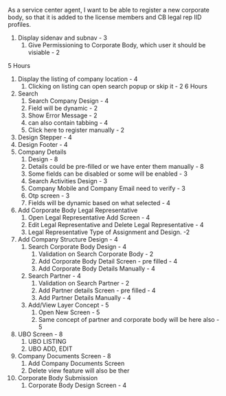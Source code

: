 As a service center agent, I want to be able to register a new corporate body, so that it is added to the license members and CB legal rep IID profiles.

1. Display sidenav and subnav - 3 
	1. Give Permissioning to Corporate Body, which user it should be visiable - 2

5 Hours

1. Display the listing of company location - 4
	1. Clicking on listing can open search popup or skip it - 2
6 Hours
1. Search
	1. Search Company Design - 4
	2. Field will be dynamic - 2
	3. Show Error Message - 2
	5. can also contain tabbing - 4
	6. Click here to register manually - 2
2. Design Stepper - 4
3. Design Footer - 4
4.  Company Details
	1. Design - 8
	2. Details could be pre-filled or we have enter them manually - 8
	3. Some fields can be disabled or some will be enabled - 3
	4. Search Activities Design - 3
	5. Company Mobile and Company Email need to verify - 3
	6. Otp screen - 3
	7. Fields will be dynamic based on what selected - 4
5. Add Corporate Body Legal Representative
	1. Open Legal Representative Add Screen - 4
	2. Edit Legal Representative and Delete Legal Representative - 4
	3. Legal Representative Type of Assignment and Design. -2
6. Add Company Structure Design - 4
	1. Search Corporate Body Design - 4
		1. Validation on Search Corporate Body - 2
		2. Add Corporate Body Detail Screen - pre filled - 4
		3. Add Corporate Body Details Manually - 4
	2. Search Partner - 4
		1. Validation on Search Partner - 2
		2. Add Partner details Screen - pre filled - 4 
		3. Add Partner Details Manually - 4
	3. Add/View Layer Concept - 5
		1. Open New Screen - 5
		2. Same concept of partner and corporate body will be here also - 5
7. UBO Screen - 8
	1. UBO LISTING
	2. UBO ADD, EDIT
8. Company Documents Screen - 8
	1. Add Company Documents Screen
	2. Delete view feature will also be ther
9. Corporate Body Submission 
	1. Corporate Body Design Screen  - 4